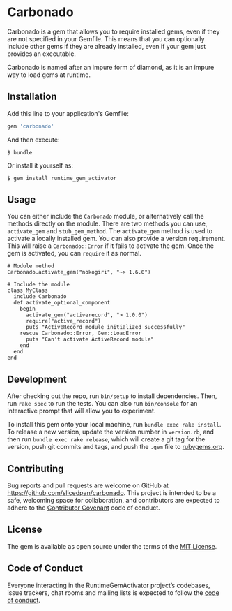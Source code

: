 # Carbonado

Carbonado is a gem that allows you to require installed gems, even if they are not specified in your Gemfile. This means that you can optionally include other gems if they are already installed, even if your gem just provides an executable. 

Carbonado is named after an impure form of diamond, as it is an impure way to load gems at runtime.

## Installation

Add this line to your application's Gemfile:

```ruby
gem 'carbonado'
```

And then execute:

    $ bundle

Or install it yourself as:

    $ gem install runtime_gem_activator

## Usage

You can either include the `Carbonado` module, or alternatively call the methods directly on the module. There are two methods you can use, `activate_gem` and `stub_gem_method`. The `activate_gem` method is used to activate a locally installed gem. You can also provide a version requirement. This will raise a `Carbonado::Error` if it fails to activate the gem. Once the gem is activated, you can `require` it as normal.

    # Module method
    Carbonado.activate_gem("nokogiri", "~> 1.6.0")

    # Include the module
    class MyClass
      include Carbonado
      def activate_optional_component
        begin
          activate_gem("activerecord", "> 1.0.0")
          require("active_record")
          puts "ActiveRecord module initialized successfully"
        rescue Carbonado::Error, Gem::LoadError
          puts "Can't activate ActiveRecord module"
        end
      end
    end

## Development

After checking out the repo, run `bin/setup` to install dependencies. Then, run `rake spec` to run the tests. You can also run `bin/console` for an interactive prompt that will allow you to experiment.

To install this gem onto your local machine, run `bundle exec rake install`. To release a new version, update the version number in `version.rb`, and then run `bundle exec rake release`, which will create a git tag for the version, push git commits and tags, and push the `.gem` file to [rubygems.org](https://rubygems.org).

## Contributing

Bug reports and pull requests are welcome on GitHub at https://github.com/slicedpan/carbonado. This project is intended to be a safe, welcoming space for collaboration, and contributors are expected to adhere to the [Contributor Covenant](http://contributor-covenant.org) code of conduct.

## License

The gem is available as open source under the terms of the [MIT License](https://opensource.org/licenses/MIT).

## Code of Conduct

Everyone interacting in the RuntimeGemActivator project’s codebases, issue trackers, chat rooms and mailing lists is expected to follow the [code of conduct](https://github.com/slicedpan/carbonado/blob/master/CODE_OF_CONDUCT.md).
